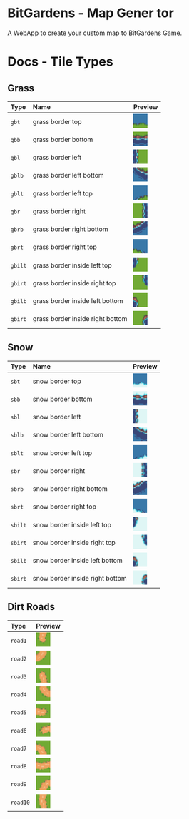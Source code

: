 # BitGardens - Map Gener tor

A WebApp to create your custom map to BitGardens Game.

# Docs - Tile Types

## Grass

| Type      | Name                             | Preview                                                     |
| :-------- | :------------------------------- | :---------------------------------------------------------- |
| `gbt`   | grass border top                 | <img src='/src/assets/tile/gbt.png' width='32'></img>   |
| `gbb`   | grass border bottom              | <img src='/src/assets/tile/gbb.png' width='32'></img>   |
| `gbl`   | grass border left                | <img src='/src/assets/tile/gbl.png' width='32'></img>   |
| `gblb`  | grass border left bottom         | <img src='/src/assets/tile/gblb.png' width='32'></img>  |
| `gblt`  | grass border left top            | <img src='/src/assets/tile/gblt.png' width='32'></img>  |
| `gbr`   | grass border right               | <img src='/src/assets/tile/gbr.png' width='32'></img>   |
| `gbrb`  | grass border right bottom        | <img src='/src/assets/tile/gbrb.png' width='32'></img>  |
| `gbrt`  | grass border right top           | <img src='/src/assets/tile/gbrt.png' width='32'></img>  |
| `gbilt` | grass border inside left top     | <img src='/src/assets/tile/gbilt.png' width='32'></img> |
| `gbirt` | grass border inside right top    | <img src='/src/assets/tile/gbirt.png' width='32'></img> |
| `gbilb` | grass border inside left bottom  | <img src='/src/assets/tile/gbilb.png' width='32'></img> |
| `gbirb` | grass border inside right bottom | <img src='/src/assets/tile/gbirb.png' width='32'></img> |

## Snow

| Type      | Name                             | Preview                                                     |
| :-------- | :------------------------------- | :---------------------------------------------------------- |
| `sbt`   | snow border top                 | <img src='/src/assets/tile/sbt.png' width='32'></img>   |
| `sbb`   | snow border bottom              | <img src='/src/assets/tile/sbb.png' width='32'></img>   |
| `sbl`   | snow border left                | <img src='/src/assets/tile/sbl.png' width='32'></img>   |
| `sblb`  | snow border left bottom         | <img src='/src/assets/tile/sblb.png' width='32'></img>  |
| `sblt`  | snow border left top            | <img src='/src/assets/tile/sblt.png' width='32'></img>  |
| `sbr`   | snow border right               | <img src='/src/assets/tile/sbr.png' width='32'></img>   |
| `sbrb`  | snow border right bottom        | <img src='/src/assets/tile/sbrb.png' width='32'></img>  |
| `sbrt`  | snow border right top           | <img src='/src/assets/tile/sbrt.png' width='32'></img>  |
| `sbilt` | snow border inside left top     | <img src='/src/assets/tile/sbilt.png' width='32'></img> |
| `sbirt` | snow border inside right top    | <img src='/src/assets/tile/sbirt.png' width='32'></img> |
| `sbilb` | snow border inside left bottom  | <img src='/src/assets/tile/sbilb.png' width='32'></img> |
| `sbirb` | snow border inside right bottom | <img src='/src/assets/tile/sbirb.png' width='32'></img> |

## Dirt Roads

| Type       | Preview                                                      |
| :--------- | :----------------------------------------------------------- |
| `road1`  | <img src='/src/assets/tile/road1.png' width='32'></img>  |
| `road2`  | <img src='/src/assets/tile/road2.png' width='32'></img>  |
| `road3`  | <img src='/src/assets/tile/road3.png' width='32'></img>  |
| `road4`  | <img src='/src/assets/tile/road4.png' width='32'></img>  |
| `road5`  | <img src='/src/assets/tile/road5.png' width='32'></img>  |
| `road6`  | <img src='/src/assets/tile/road6.png' width='32'></img>  |
| `road7`  | <img src='/src/assets/tile/road7.png' width='32'></img>  |
| `road8`  | <img src='/src/assets/tile/road8.png' width='32'></img>  |
| `road9`  | <img src='/src/assets/tile/road9.png' width='32'></img>  |
| `road10` | <img src='/src/assets/tile/road10.png' width='32'></img> |
